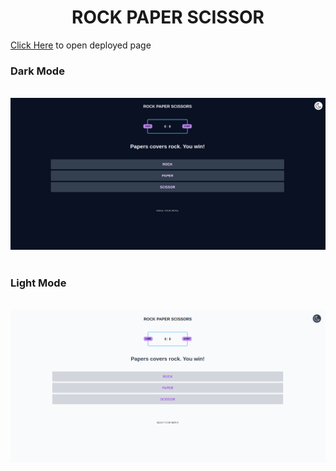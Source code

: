 <h1 align="center">ROCK PAPER SCISSOR</h1>

[Click Here](https://manoj-gaonkar.github.io/r-p-s/) <span> to open deployed page</span>

<h3>Dark Mode</h3>
<br>
<img src="./images/screen_dark.png" alt="">
<br>
<br>
<h3>Light Mode</h3>
<br>
<img src="./images/screen_light.png" alt="">